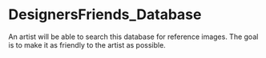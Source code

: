 # DesignersFriends_Database
An artist will be able to search this database for reference images.  The goal is to make it as friendly to the artist as possible.
